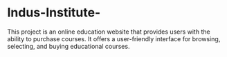 # Indus-Institute-
This project is an online education website that provides users with the ability to purchase courses. It offers a user-friendly interface for browsing, selecting, and buying educational courses.
